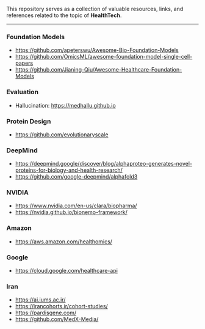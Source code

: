 This repository serves as a collection of valuable resources, links, and references related to the topic of **HealthTech**.

---
### Foundation Models
- https://github.com/apeterswu/Awesome-Bio-Foundation-Models
- https://github.com/OmicsML/awesome-foundation-model-single-cell-papers
- https://github.com/Jianing-Qiu/Awesome-Healthcare-Foundation-Models

### Evaluation
- Hallucination: https://medhallu.github.io

### Protein Design
- https://github.com/evolutionaryscale

### DeepMind
- https://deepmind.google/discover/blog/alphaproteo-generates-novel-proteins-for-biology-and-health-research/
- https://github.com/google-deepmind/alphafold3

### NVIDIA
- https://www.nvidia.com/en-us/clara/biopharma/
- https://nvidia.github.io/bionemo-framework/

### Amazon
- https://aws.amazon.com/healthomics/

### Google
- https://cloud.google.com/healthcare-api

### Iran
- https://ai.iums.ac.ir/
- https://irancohorts.ir/cohort-studies/
- https://pardisgene.com/
- https://github.com/MedX-Media/
